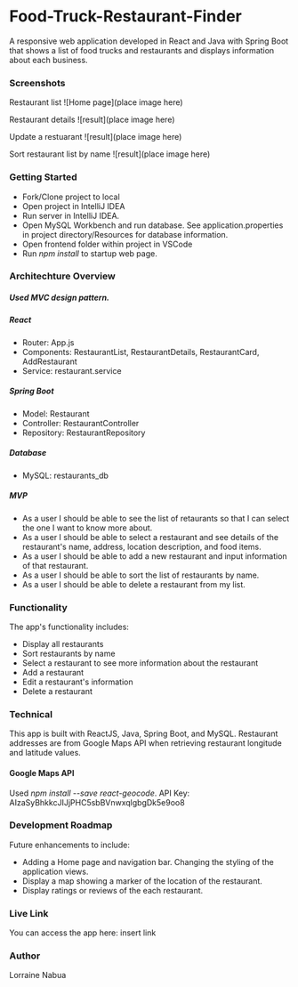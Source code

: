 # Food-Truck-Restaurant-Finder
A responsive web application developed in React and Java with Spring Boot that shows a list of food trucks and restaurants and displays information about each business.

### Screenshots
Restaurant list
![Home page](place image here)

Restaurant details
![result](place image here)

Update a restuarant
![result](place image here)

Sort restaurant list by name
![result](place image here)

### Getting Started
* Fork/Clone project to local
* Open project in IntelliJ IDEA
* Run server in IntelliJ IDEA.
* Open MySQL Workbench and run database. See application.properties in project directory/Resources for database information.
* Open frontend folder within project in VSCode
* Run *npm install* to startup web page.

### Architechture Overview
##### Used MVC design pattern.

##### React
* Router: App.js
* Components: RestaurantList, RestaurantDetails, RestaurantCard, AddRestaurant 
* Service: restaurant.service

##### Spring Boot
* Model: Restaurant
* Controller: RestaurantController
* Repository: RestaurantRepository

##### Database
* MySQL: restaurants_db

##### MVP
* As a user I should be able to see the list of retaurants so that I can select the one I want to know more about.
* As a user I should be able to select a restaurant and see details of the restaurant's name, address, location description, and food items.
* As a user I should be able to add a new restaurant and input information of that restaurant.
* As a user I should be able to sort the list of restaurants by name.
* As a user I should be able to delete a restaurant from my list.

### Functionality
The app's functionality includes:
* Display all restaurants
* Sort restaurants by name
* Select a restaurant to see more information about the restaurant
* Add a restaurant
* Edit a restaurant's information
* Delete a restaurant

### Technical
This app is built with ReactJS, Java, Spring Boot, and MySQL. Restaurant addresses are from Google Maps API when retrieving restaurant longitude and latitude values.

#### Google Maps API
Used *npm install --save react-geocode*. API Key: AIzaSyBhkkcJIJjPHC5sbBVnwxqlgbgDk5e9oo8

### Development Roadmap
Future enhancements to include:
* Adding a Home page and navigation bar. Changing the styling of the application views.
* Display a map showing a marker of the location of the restaurant.
* Display ratings or reviews of the each restaurant.

### Live Link
You can access the app here:
insert link

### Author
Lorraine Nabua
